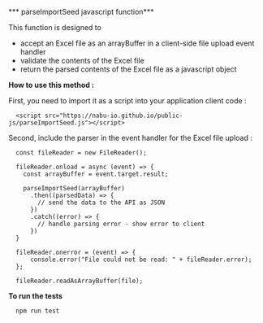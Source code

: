 *** parseImportSeed javascript function***

This function is designed to
- accept an Excel file as an arrayBuffer in a client-side file upload event handler
- validate the contents of the Excel file
- return the parsed contents of the Excel file as a javascript object

**How to use this method :**

First, you need to import it as a script into your application client code :

```
  <script src="https://nabu-io.github.io/public-js/parseImportSeed.js"></script>
```

Second, include the parser in the event handler for the Excel file upload :

```
  const fileReader = new FileReader();

  fileReader.onload = async (event) => {
    const arrayBuffer = event.target.result;

    parseImportSeed(arrayBuffer)
      .then((parsedData) => {
        // send the data to the API as JSON
      })
      .catch((error) => {
        // handle parsing error - show error to client
      })
  }

  fileReader.onerror = (event) => {
      console.error("File could not be read: " + fileReader.error);
  };

  fileReader.readAsArrayBuffer(file);

```

**To run the tests**

```
  npm run test
```
